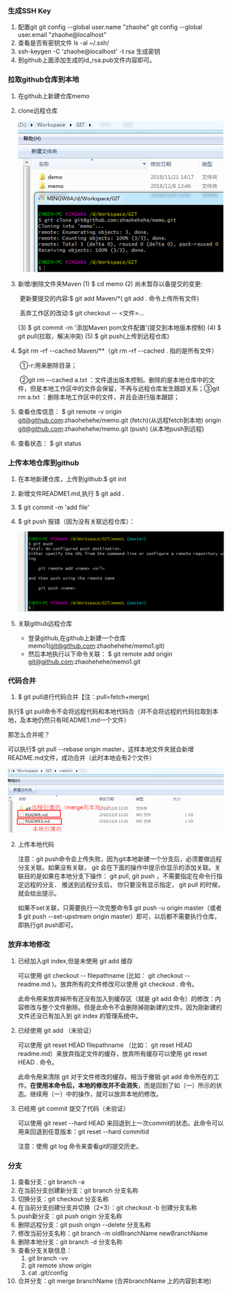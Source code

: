 ### 生成SSH Key

1.	配置git
   git config --global user.name "zhaohe"
   git config --global user.email "zhaohe@localhost"
2.	查看是否有密钥文件
        ls -al ~/.ssh/
3.	ssh-keygen -C 'zhaohe@localhost' -t rsa 生成密钥
4.	到github上面添加生成的id_rsa.pub文件内容即可。

### 拉取github仓库到本地

1. 在github上新建仓库memo

2. clone远程仓库

   ![](clone.png)

3. 新增/删除文件夹Maven
   (1)    $ cd memo
   (2)	尚未暂存以备提交的变更:

   ​		更新要提交的内容:$ git add Maven/*( git add . 命令上传所有文件)	

   ​		丢弃工作区的改动:$ git checkout -- <文件>...

   (3)    $ git commit -m '添加Maven pom文件配置'(提交到本地版本控制)
   (4)	$ git pull(拉取，解决冲突)
   (5)	$ git push(上传到远程仓库)

4. $git  rm –rf --cached Maven/**（git  rm –rf --cached . 指的是所有文件）

   ​	①-r:用来删除目录；

   ​	②git rm –-cached a.txt ：文件退出版本控制。删除的是本地仓库中的文件，但是本地工作区中的文件会保留，不再与远程仓库发生跟踪关系；
   ​	③git rm a.txt ：删除本地工作区中的文件，并且会进行版本跟踪；

5. 查看仓库信息：
   $ git remote -v
   origin  git@github.com:zhaohehehe/memo.git (fetch)(从远程fetch到本地)
   origin  git@github.com:zhaohehehe/memo.git (push) (从本地push到远程)
6. 查看状态： $ git status

### 上传本地仓库到github

1. 在本地新建仓库，上传到github:$ git init

2. 新增文件README1.md,执行 $ git add .

3. $ git commit -m 'add file'

4. $ git push 报错（因为没有关联远程仓库）：

   ![](error.png)

5. 关联github远程仓库
   - 登录github,在github上新建一个仓库memo1(git@github.com:zhaohehehe/memo1.git)
   - 然后本地执行以下命令关联：
     $ git remote add origin git@github.com:zhaohehehe/memo1.git

### 代码合并

1.  $ git pull进行代码合并【注：pull=fetch+merge]

   执行$ git pull命令不会将远程代码和本地代码合（并不会将远程的代码拉取到本地，及本地仍然只有README1.md一个文件）

   那怎么合并呢？

   可以执行$ git pull --rebase origin master，这样本地文件夹就会新增README.md文件，成功合并（此时本地会有2个文件）

   ![](merge.png)

2. 上传本地代码

   注意：git push命令会上传失败，因为git本地新建一个分支后，必须要做远程分支关联。如果没有关联， git 会在下面的操作中提示你显示的添加关联。关联目的是如果在本地分支下操作： git pull, git push ，不需要指定在命令行指定远程的分支． 推送到远程分支后， 你只要没有显示指定， git pull 的时候，就会给出提示。

    

   如果不set关联，只需要执行一次完整命令$ git push -u origin master（或者$  git push --set-upstream origin master）即可，以后都不需要执行仓库，即执行git push即可。

### 放弃本地修改

1. 已经加入git index,但是未使用 git add 缓存

   可以使用 git checkout -- filepathname (比如： git checkout -- readme.md  )。放弃所有的文件修改可以使用 git checkout .  命令。

   此命令用来放弃掉所有还没有加入到缓存区（就是 git add 命令）的修改：内容修改与整个文件删除。但是此命令不会删除掉刚新建的文件。因为刚新建的文件还没已有加入到 git index 的管理系统中。

2. 已经使用  git add （未验证）

   可以使用  git reset HEAD filepathname （比如： git reset HEAD readme.md）来放弃指定文件的缓存，放弃所有缓存可以使用 git reset HEAD . 命令。

   此命令用来清除 git  对于文件修改的缓存。相当于撤销 git add 命令所在的工作。**在使用本命令后，本地的修改并不会消失**，而是回到了如（一）所示的状态。继续用（一）中的操作，就可以放弃本地的修改。

3. 已经用 git commit  提交了代码（未验证）

   可以使用 git reset --hard HEAD 来回退到上一次commit的状态。此命令可以用来回退到任意版本：git reset --hard  commitid 

   注意：使用 git log 命令来查看git的提交历史。

 

### 分支

1.  查看分支：git branch -a
2. 在当前分支创建新分支：git branch 分支名称
3. 切换分支：git checkout 分支名称
4. 在当前分支创建分支并切换（2+3）：git checkout -b 创建分支名称 
5. push新分支：git push origin  分支名称
6. 删除远程分支：git push origin --delete 分支名称
7. 修改当前分支名称：git branch -m oldBranchName newBranchName
8. 删除本地分支：git branch -d 分支名称
9.  查看分支关联信息：
    1. git branch -vv
    2. git remote show origin
    3. cat .git/config
10.  合并分支：git merge branchName (合并branchName 上的内容到本地)